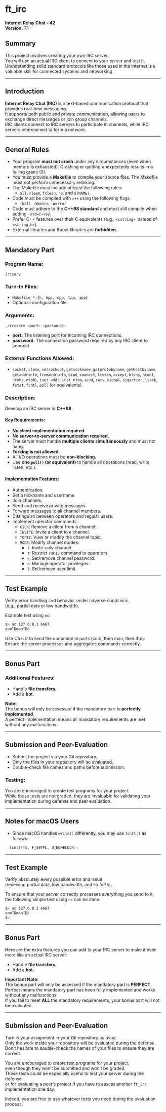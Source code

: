 # ft_irc
**Internet Relay Chat - 42**  
**Version:** 7.1  

## Summary
This project involves creating your own IRC server.  
You will use an actual IRC client to connect to your server and test it.  
Understanding solid standard protocols like those used in the Internet is a valuable skill for connected systems and networking.

---

## Introduction
**Internet Relay Chat (IRC)** is a text-based communication protocol that provides real-time messaging.  
It supports both public and private communication, allowing users to exchange direct messages or join group channels.  
IRC clients connect to IRC servers to participate in channels, while IRC servers interconnect to form a network.

---

## General Rules
- Your program **must not crash** under any circumstances (even when memory is exhausted). Crashing or quitting unexpectedly results in a failing grade (0).
- You must provide a **Makefile** to compile your source files. The Makefile must not perform unnecessary relinking.
- The Makefile must include at least the following rules:
  - `all`, `clean`, `fclean`, `re`, and `$(NAME)`.
- Code must be compiled with `c++` using the following flags:
  - `-Wall -Wextra -Werror`
- Code must adhere to the **C++98 standard** and must still compile when adding `-std=c++98`.
- Prefer C++ features over their C equivalents (e.g., `<cstring>` instead of `<string.h>`).
- External libraries and Boost libraries are **forbidden**.

---

## Mandatory Part
### **Program Name:**  
`ircserv`

### **Turn-In Files:**  
- `Makefile`, `*.{h, hpp, cpp, tpp, ipp}`
- Optional: configuration file.

### **Arguments:**  
```bash
./ircserv <port> <password>
```
- **port:** The listening port for incoming IRC connections.  
- **password:** The connection password required by any IRC client to connect.

### **External Functions Allowed:**
- `socket`, `close`, `setsockopt`, `getsockname`, `getprotobyname`, `gethostbyname`, 
`getaddrinfo`, `freeaddrinfo`, `bind`, `connect`, `listen`, `accept`, 
`htons`, `htonl`, `ntohs`, `ntohl`, `inet_addr`, `inet_ntoa`, 
`send`, `recv`, `signal`, `sigaction`, `lseek`, `fstat`, `fcntl`, `poll` (or equivalents).

### **Description:**  
Develop an IRC server in **C++98**.

#### Key Requirements:
- **No client implementation required.**
- **No server-to-server communication required.**
- The server must handle **multiple clients simultaneously** and must not hang.
- **Forking is not allowed.**
- All I/O operations must be **non-blocking.**
- Use **one `poll()` (or equivalent)** to handle all operations (read, write, listen, etc.).

#### Implementation Features:
- Authentication.
- Set a nickname and username.
- Join channels.
- Send and receive private messages.
- Forward messages to all channel members.
- Distinguish between operators and regular users.
- Implement operator commands:
  - `KICK`: Remove a client from a channel.
  - `INVITE`: Invite a client to a channel.
  - `TOPIC`: View or modify the channel topic.
  - `MODE`: Modify channel modes:
    - `i`: Invite-only channel.
    - `t`: Restrict `TOPIC` command to operators.
    - `k`: Set/remove channel password.
    - `o`: Manage operator privileges.
    - `l`: Set/remove user limit.

---

## Test Example
Verify error handling and behavior under adverse conditions  
(e.g., partial data or low bandwidth).

Example test using `nc`:
```bash
$> nc 127.0.0.1 6667
com^Dman^Dd
```

Use Ctrl+D to send the command in parts (com, then man, then d\n).  
Ensure the server processes and aggregates commands correctly.

---

## Bonus Part
### Additional Features:
- Handle **file transfers**.
- Add a **bot**.

**Note:**  
The bonus will only be assessed if the mandatory part is **perfectly implemented**.  
A perfect implementation means all mandatory requirements are met without any malfunctions.

---

## Submission and Peer-Evaluation
- Submit the project via your Git repository.  
- Only the files in your repository will be evaluated.  
- Double-check file names and paths before submission.

### Testing:
You are encouraged to create test programs for your project.  
While these tests are not graded, they are invaluable for validating your implementation during defense and peer evaluation.

---

## Notes for macOS Users
- Since macOS handles `write()` differently, you may use `fcntl()` as follows:
```cpp
  fcntl(fd, F_SETFL, O_NONBLOCK);
```
---

## Test Example
Verify absolutely every possible error and issue  
(receiving partial data, low bandwidth, and so forth).

To ensure that your server correctly processes everything you send to it,  
the following simple test using `nc` can be done:
```bash
$> nc 127.0.0.1 6667
com^Dman^Dd
$>
```

---

## Bonus Part
Here are the extra features you can add to your IRC server to make it even more like an actual IRC server:

- Handle **file transfers**.
- Add a **bot**.

**Important Note:**  
The bonus part will only be assessed if the mandatory part is **PERFECT**.  
Perfect means the mandatory part has been fully implemented and works without any malfunctions.  
If you fail to meet **ALL** the mandatory requirements, your bonus part will not be evaluated.

---

## Submission and Peer-Evaluation
Turn in your assignment in your Git repository as usual.  
Only the work inside your repository will be evaluated during the defense.  
Don’t hesitate to double-check the names of your files to ensure they are correct.

You are encouraged to create test programs for your project,  
even though they won’t be submitted and won’t be graded.  
These tests could be especially useful to test your server during the defense  
or for evaluating a peer’s project if you have to assess another `ft_irc` implementation one day.

Indeed, you are free to use whatever tests you need during the evaluation process.
